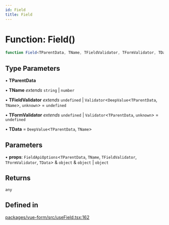 ```yaml
---
id: Field
title: Field
---
```


# Function: Field()

```ts
function Field<TParentData, TName, TFieldValidator, TFormValidator, TData>(props): any
```

## Type Parameters

• **TParentData**

• **TName** *extends* `string` \| `number`

• **TFieldValidator** *extends* `undefined` \| `Validator`\<`DeepValue`\<`TParentData`, `TName`\>, `unknown`\> = `undefined`

• **TFormValidator** *extends* `undefined` \| `Validator`\<`TParentData`, `unknown`\> = `undefined`

• **TData** = `DeepValue`\<`TParentData`, `TName`\>

## Parameters

• **props**: `FieldApiOptions`\<`TParentData`, `TName`, `TFieldValidator`, `TFormValidator`, `TData`\> & `object` & `object` \| `object`

## Returns

`any`

## Defined in

[packages/vue-form/src/useField.tsx:162](https://github.com/TanStack/form/blob/782e82ea1fb36627b62d0f588484b4a9c3249fed/packages/vue-form/src/useField.tsx#L162)
